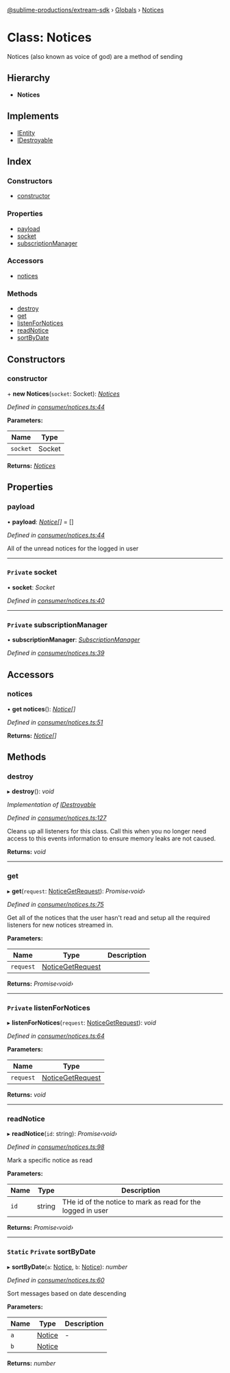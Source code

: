 [@sublime-productions/extream-sdk](../README.md) › [Globals](../globals.md) › [Notices](notices.md)

# Class: Notices

Notices (also known as voice of god) are a method of sending

## Hierarchy

* **Notices**

## Implements

* [IEntity](../interfaces/ientity.md)
* [IDestroyable](../interfaces/idestroyable.md)

## Index

### Constructors

* [constructor](notices.md#constructor)

### Properties

* [payload](notices.md#payload)
* [socket](notices.md#private-socket)
* [subscriptionManager](notices.md#private-subscriptionmanager)

### Accessors

* [notices](notices.md#notices)

### Methods

* [destroy](notices.md#destroy)
* [get](notices.md#get)
* [listenForNotices](notices.md#private-listenfornotices)
* [readNotice](notices.md#readnotice)
* [sortByDate](notices.md#static-private-sortbydate)

## Constructors

###  constructor

\+ **new Notices**(`socket`: Socket): *[Notices](notices.md)*

*Defined in [consumer/notices.ts:44](https://github.com/Extream-SaaS/ex-sdk/blob/83ee764/src/consumer/notices.ts#L44)*

**Parameters:**

Name | Type |
------ | ------ |
`socket` | Socket |

**Returns:** *[Notices](notices.md)*

## Properties

###  payload

• **payload**: *[Notice](../interfaces/notice.md)[]* = []

*Defined in [consumer/notices.ts:44](https://github.com/Extream-SaaS/ex-sdk/blob/83ee764/src/consumer/notices.ts#L44)*

All of the unread notices for the logged in user

___

### `Private` socket

• **socket**: *Socket*

*Defined in [consumer/notices.ts:40](https://github.com/Extream-SaaS/ex-sdk/blob/83ee764/src/consumer/notices.ts#L40)*

___

### `Private` subscriptionManager

• **subscriptionManager**: *[SubscriptionManager](subscriptionmanager.md)*

*Defined in [consumer/notices.ts:39](https://github.com/Extream-SaaS/ex-sdk/blob/83ee764/src/consumer/notices.ts#L39)*

## Accessors

###  notices

• **get notices**(): *[Notice](../interfaces/notice.md)[]*

*Defined in [consumer/notices.ts:51](https://github.com/Extream-SaaS/ex-sdk/blob/83ee764/src/consumer/notices.ts#L51)*

**Returns:** *[Notice](../interfaces/notice.md)[]*

## Methods

###  destroy

▸ **destroy**(): *void*

*Implementation of [IDestroyable](../interfaces/idestroyable.md)*

*Defined in [consumer/notices.ts:127](https://github.com/Extream-SaaS/ex-sdk/blob/83ee764/src/consumer/notices.ts#L127)*

Cleans up all listeners for this class. Call this when you no longer need access to this events information to ensure memory leaks are not caused.

**Returns:** *void*

___

###  get

▸ **get**(`request`: [NoticeGetRequest](../interfaces/noticegetrequest.md)): *Promise‹void›*

*Defined in [consumer/notices.ts:75](https://github.com/Extream-SaaS/ex-sdk/blob/83ee764/src/consumer/notices.ts#L75)*

Get all of the notices that the user hasn't read and setup all the required listeners for new notices streamed in.

**Parameters:**

Name | Type | Description |
------ | ------ | ------ |
`request` | [NoticeGetRequest](../interfaces/noticegetrequest.md) |   |

**Returns:** *Promise‹void›*

___

### `Private` listenForNotices

▸ **listenForNotices**(`request`: [NoticeGetRequest](../interfaces/noticegetrequest.md)): *void*

*Defined in [consumer/notices.ts:64](https://github.com/Extream-SaaS/ex-sdk/blob/83ee764/src/consumer/notices.ts#L64)*

**Parameters:**

Name | Type |
------ | ------ |
`request` | [NoticeGetRequest](../interfaces/noticegetrequest.md) |

**Returns:** *void*

___

###  readNotice

▸ **readNotice**(`id`: string): *Promise‹void›*

*Defined in [consumer/notices.ts:98](https://github.com/Extream-SaaS/ex-sdk/blob/83ee764/src/consumer/notices.ts#L98)*

Mark a specific notice as read

**Parameters:**

Name | Type | Description |
------ | ------ | ------ |
`id` | string | THe id of the notice to mark as read for the logged in user  |

**Returns:** *Promise‹void›*

___

### `Static` `Private` sortByDate

▸ **sortByDate**(`a`: [Notice](../interfaces/notice.md), `b`: [Notice](../interfaces/notice.md)): *number*

*Defined in [consumer/notices.ts:60](https://github.com/Extream-SaaS/ex-sdk/blob/83ee764/src/consumer/notices.ts#L60)*

Sort messages based on date descending

**Parameters:**

Name | Type | Description |
------ | ------ | ------ |
`a` | [Notice](../interfaces/notice.md) | - |
`b` | [Notice](../interfaces/notice.md) |   |

**Returns:** *number*

